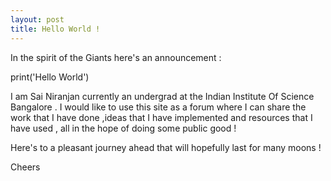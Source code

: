 ```yaml
---
layout: post
title: Hello World !
---
```


In the spirit of the Giants here's an announcement :

print('Hello World')


I am Sai Niranjan currently an undergrad at the Indian Institute Of Science Bangalore . I would like to use this site as a 
forum where I can share the work that I have done ,ideas that I have implemented  and resources that I have used ,  all in the hope of doing some public good !

Here's to a pleasant journey ahead that will hopefully last for many moons !

Cheers
